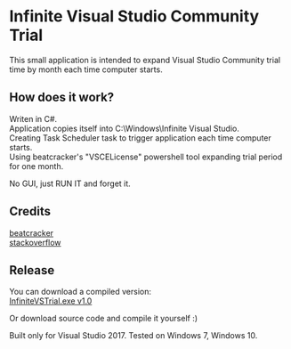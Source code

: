 # Infinite Visual Studio Community Trial

This small application is intended to expand Visual Studio Community trial time by month each time computer starts.

## How does it work?

Writen in C#.\
Application copies itself into C:\Windows\Infinite Visual Studio.\
Creating Task Scheduler task to trigger application each time computer starts.\
Using beatcracker's "VSCELicense" powershell tool expanding trial period for one month.

No GUI, just RUN IT and forget it.


## Credits

[beatcracker](https://github.com/beatcracker/VSCELicense)\
[stackoverflow](https://stackoverflow.com/questions/43390466/visual-studio-community-is-a-30-day-trial/45487903#45487903)


## Release

You can download a compiled version:\
[InfiniteVSTrial.exe v1.0](https://github.com/tomasvanagas/InfiniteVisualStudioTrial/releases/download/1.0/InfiniteVSTrial.exe)

Or download source code and compile it yourself :)

Built only for Visual Studio 2017.
Tested on Windows 7, Windows 10.

